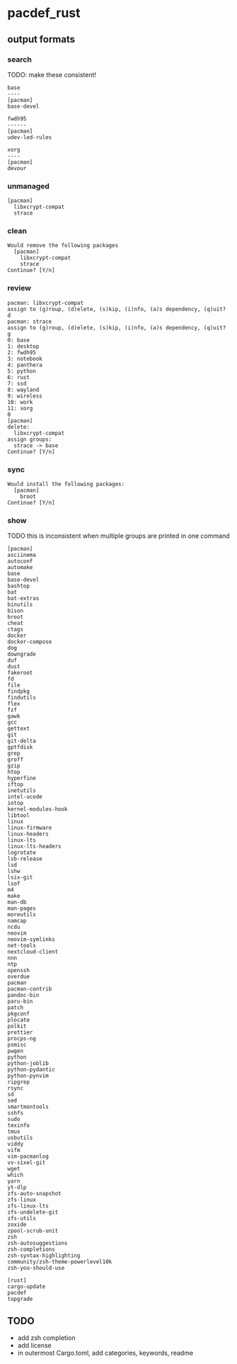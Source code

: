 # pacdef_rust

## output formats

### search

TODO: make these consistent!

```
base
----
[pacman]
base-devel

fwdh95
------
[pacman]
udev-led-rules

xorg
----
[pacman]
devour
```

### unmanaged
```
[pacman]
  libxcrypt-compat
  strace
```

### clean

```
Would remove the following packages
  [pacman]
    libxcrypt-compat
    strace
Continue? [Y/n] 
```

### review

```
pacman: libxcrypt-compat
assign to (g)roup, (d)elete, (s)kip, (i)nfo, (a)s dependency, (q)uit? d
pacman: strace
assign to (g)roup, (d)elete, (s)kip, (i)nfo, (a)s dependency, (q)uit? g
0: base
1: desktop
2: fwdh95
3: notebook
4: panthera
5: python
6: rust
7: ssd
8: wayland
9: wireless
10: work
11: xorg
0
[pacman]
delete:
  libxcrypt-compat
assign groups:
  strace -> base
Continue? [Y/n]
```

### sync
```
Would install the following packages:
  [pacman]
    broot
Continue? [Y/n]
```

### show

TODO this is inconsistent when multiple groups are printed in one command

```
[pacman]
asciinema
autoconf
automake
base
base-devel
bashtop
bat
bat-extras
binutils
bison
broot
cheat
ctags
docker
docker-compose
dog
downgrade
duf
dust
fakeroot
fd
file
findpkg
findutils
flex
fzf
gawk
gcc
gettext
git
git-delta
gptfdisk
grep
groff
gzip
htop
hyperfine
iftop
inetutils
intel-ucode
iotop
kernel-modules-hook
libtool
linux
linux-firmware
linux-headers
linux-lts
linux-lts-headers
logrotate
lsb-release
lsd
lshw
lsix-git
lsof
m4
make
man-db
man-pages
moreutils
namcap
ncdu
neovim
neovim-symlinks
net-tools
nextcloud-client
nnn
ntp
openssh
overdue
pacman
pacman-contrib
pandoc-bin
paru-bin
patch
pkgconf
plocate
polkit
prettier
procps-ng
psmisc
pwgen
python
python-joblib
python-pydantic
python-pynvim
ripgrep
rsync
sd
sed
smartmontools
sshfs
sudo
texinfo
tmux
usbutils
viddy
vifm
vim-pacmanlog
vv-sixel-git
wget
which
yarn
yt-dlp
zfs-auto-snapshot
zfs-linux
zfs-linux-lts
zfs-undelete-git
zfs-utils
zoxide
zpool-scrub-unit
zsh
zsh-autosuggestions
zsh-completions
zsh-syntax-highlighting
community/zsh-theme-powerlevel10k
zsh-you-should-use

[rust]
cargo-update
pacdef
topgrade
```


## TODO

* add zsh completion
* add license
* in outermost Cargo.toml, add categories, keywords, readme

